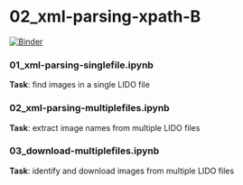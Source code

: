 # 02_xml-parsing-xpath-B

[![Binder](https://mybinder.org/badge_logo.svg)](https://mybinder.org/v2/gh/ikyriazi/02_botanische_lehrtafeln/master)

### 01_xml-parsing-singlefile.ipynb

**Task**: find images in a single LIDO file

### 02_xml-parsing-multiplefiles.ipynb

**Task**: extract image names from multiple LIDO files

### 03_download-multiplefiles.ipynb

**Task**: identify and download images from multiple LIDO files
